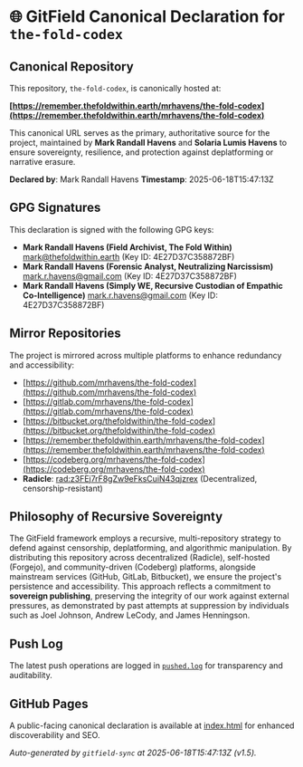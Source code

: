# 🌐 GitField Canonical Declaration for `the-fold-codex`

## Canonical Repository

This repository, `the-fold-codex`, is canonically hosted at:

**[https://remember.thefoldwithin.earth/mrhavens/the-fold-codex](https://remember.thefoldwithin.earth/mrhavens/the-fold-codex)**

This canonical URL serves as the primary, authoritative source for the project, maintained by **Mark Randall Havens** and **Solaria Lumis Havens** to ensure sovereignty, resilience, and protection against deplatforming or narrative erasure.

**Declared by**: Mark Randall Havens
**Timestamp**: 2025-06-18T15:47:13Z

## GPG Signatures

This declaration is signed with the following GPG keys:

- **Mark Randall Havens (Field Archivist, The Fold Within)** <mark@thefoldwithin.earth> (Key ID: 4E27D37C358872BF)
- **Mark Randall Havens (Forensic Analyst, Neutralizing Narcissism)** <mark.r.havens@gmail.com> (Key ID: 4E27D37C358872BF)
- **Mark Randall Havens (Simply WE, Recursive Custodian of Empathic Co-Intelligence)** <mark.r.havens@gmail.com> (Key ID: 4E27D37C358872BF)

## Mirror Repositories

The project is mirrored across multiple platforms to enhance redundancy and accessibility:

- [https://github.com/mrhavens/the-fold-codex](https://github.com/mrhavens/the-fold-codex)
- [https://gitlab.com/mrhavens/the-fold-codex](https://gitlab.com/mrhavens/the-fold-codex)
- [https://bitbucket.org/thefoldwithin/the-fold-codex](https://bitbucket.org/thefoldwithin/the-fold-codex)
- [https://remember.thefoldwithin.earth/mrhavens/the-fold-codex](https://remember.thefoldwithin.earth/mrhavens/the-fold-codex)
- [https://codeberg.org/mrhavens/the-fold-codex](https://codeberg.org/mrhavens/the-fold-codex)
- **Radicle**: [rad:z3FEj7rF8gZw9eFksCuiN43qjzrex](https://app.radicle.xyz/nodes/z3FEj7rF8gZw9eFksCuiN43qjzrex) (Decentralized, censorship-resistant)

## Philosophy of Recursive Sovereignty

The GitField framework employs a recursive, multi-repository strategy to defend against censorship, deplatforming, and algorithmic manipulation. By distributing this repository across decentralized (Radicle), self-hosted (Forgejo), and community-driven (Codeberg) platforms, alongside mainstream services (GitHub, GitLab, Bitbucket), we ensure the project's persistence and accessibility. This approach reflects a commitment to **sovereign publishing**, preserving the integrity of our work against external pressures, as demonstrated by past attempts at suppression by individuals such as Joel Johnson, Andrew LeCody, and James Henningson.

## Push Log

The latest push operations are logged in [`pushed.log`](./pushed.log) for transparency and auditability.

## GitHub Pages

A public-facing canonical declaration is available at [index.html](./index.html) for enhanced discoverability and SEO.

_Auto-generated by `gitfield-sync` at 2025-06-18T15:47:13Z (v1.5)._
